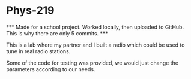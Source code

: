 # Phys-219
*** Made for a school project. Worked locally, then uploaded to GitHub. This is why there are only 5 commits. ***

This is a lab where my partner and I built a radio which could be used to tune in real radio stations.

Some of the code for testing was provided, we would just change the parameters according to our needs.
